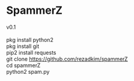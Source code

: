 # SpammerZ

v0.1<br><br>
pkg install python2<br>
pkg install git<br>
pip2 install requests<br>
git clone https://github.com/rezadkim/spammerZ<br>
cd spammerZ<br>
python2 spam.py

